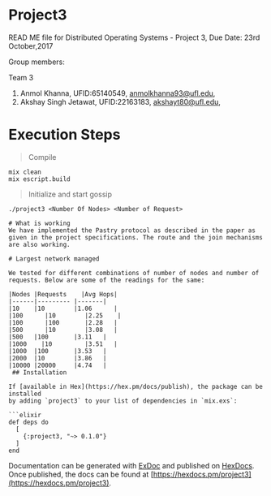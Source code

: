 # Project3

READ ME file for Distributed Operating Systems - Project 3, Due Date: 23rd October,2017

Group members:

Team 3
1. Anmol Khanna, UFID:65140549, anmolkhanna93@ufl.edu,
2. Akshay Singh Jetawat, UFID:22163183, akshayt80@ufl.edu,


# Execution Steps

> Compile

```
mix clean
mix escript.build
```
 
> Initialize and start gossip

``` 
./project3 <Number Of Nodes> <Number of Request>

# What is working 
We have implemented the Pastry protocol as described in the paper as given in the project specifications. The route and the join mechanisms are also working.

# Largest network managed

We tested for different combinations of number of nodes and number of requests. Below are some of the readings for the same:

|Nodes |Requests	|Avg Hops|
|------|--------- |-------|
|10	   |10        |1.06 	 |
|100	  |10  	     |2.25	  |
|100	  |100 	     |2.28   |
|500	  |10  	     |3.08   |
|500   |100       |3.11   |
|1000	 |10  	     |3.51   |
|1000  |100       |3.53   |
|2000  |10        |3.86   |
|10000 |20000     |4.74   |
 ## Installation

If [available in Hex](https://hex.pm/docs/publish), the package can be installed
by adding `project3` to your list of dependencies in `mix.exs`:

```elixir
def deps do
  [
    {:project3, "~> 0.1.0"}
  ]
end
```

Documentation can be generated with [ExDoc](https://github.com/elixir-lang/ex_doc)
and published on [HexDocs](https://hexdocs.pm). Once published, the docs can
be found at [https://hexdocs.pm/project3](https://hexdocs.pm/project3).

